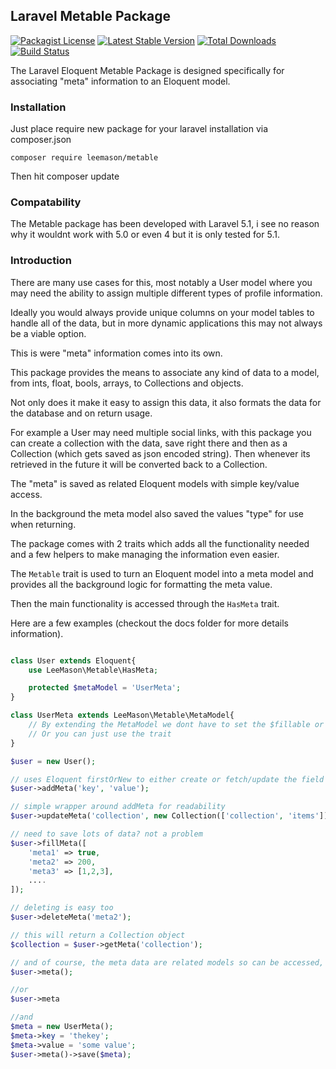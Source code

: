 ## Laravel Metable Package
[![Packagist License](https://poser.pugx.org/leemason/metable/license.png)](http://choosealicense.com/licenses/mit/)
[![Latest Stable Version](https://poser.pugx.org/leemason/metable/version.png)](https://packagist.org/packages/leemason/metable)
[![Total Downloads](https://poser.pugx.org/leemason/metable/d/total.png)](https://packagist.org/packages/leemason/metable)
[![Build Status](https://travis-ci.org/leemason/metable.svg?branch=master)](https://travis-ci.org/leemason/metable)

The Laravel Eloquent Metable Package is designed specifically for associating "meta" information to an Eloquent model.

### Installation

Just place require new package for your laravel installation via composer.json

```
composer require leemason/metable
```

Then hit composer update

### Compatability

The Metable package has been developed with Laravel 5.1, i see no reason why it wouldnt work with 5.0 or even 4 but it is only tested for 5.1.

### Introduction

There are many use cases for this, most notably a User model where you may need the ability to assign multiple different types of profile information.

Ideally you would always provide unique columns on your model tables to handle all of the data, but in more dynamic applications this may not always be a viable option.

This is were "meta" information comes into its own.

This package provides the means to associate any kind of data to a model, from ints, float, bools, arrays, to Collections and objects.

Not only does it make it easy to assign this data, it also formats the data for the database and on return usage.

For example a User may need multiple social links, with this package you can create a collection with the data, save right there and then as a Collection (which gets saved as json encoded string).
Then whenever its retrieved in the future it will be converted back to a Collection.

The "meta" is saved as related Eloquent models with simple key/value access.

In the background the meta model also saved the values "type" for use when returning.

The package comes with 2 traits which adds all the functionality needed and a few helpers to make managing the information even easier.

The ```Metable``` trait is used to turn an Eloquent model into a meta model and provides all the background logic for formatting the meta value.

Then the main functionality is accessed through the ```HasMeta``` trait.

Here are a few examples (checkout the docs folder for more details information).

```php

class User extends Eloquent{
    use LeeMason\Metable\HasMeta;

    protected $metaModel = 'UserMeta';
}

class UserMeta extends LeeMason\Metable\MetaModel{
    // By extending the MetaModel we dont have to set the $fillable or $casts properties!
    // Or you can just use the trait
}

$user = new User();

// uses Eloquent firstOrNew to either create or fetch/update the field by "key"
$user->addMeta('key', 'value');

// simple wrapper around addMeta for readability
$user->updateMeta('collection', new Collection(['collection', 'items']));

// need to save lots of data? not a problem
$user->fillMeta([
    'meta1' => true,
    'meta2' => 200,
    'meta3' => [1,2,3],
    ....
]);

// deleting is easy too
$user->deleteMeta('meta2');

// this will return a Collection object
$collection = $user->getMeta('collection');

// and of course, the meta data are related models so can be accessed, or set as such too
$user->meta();

//or
$user->meta

//and
$meta = new UserMeta();
$meta->key = 'thekey';
$meta->value = 'some value';
$user->meta()->save($meta);

```